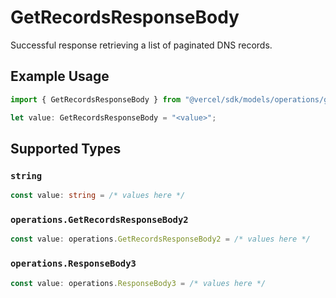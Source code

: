 # GetRecordsResponseBody

Successful response retrieving a list of paginated DNS records.

## Example Usage

```typescript
import { GetRecordsResponseBody } from "@vercel/sdk/models/operations/getrecords.js";

let value: GetRecordsResponseBody = "<value>";
```

## Supported Types

### `string`

```typescript
const value: string = /* values here */
```

### `operations.GetRecordsResponseBody2`

```typescript
const value: operations.GetRecordsResponseBody2 = /* values here */
```

### `operations.ResponseBody3`

```typescript
const value: operations.ResponseBody3 = /* values here */
```

